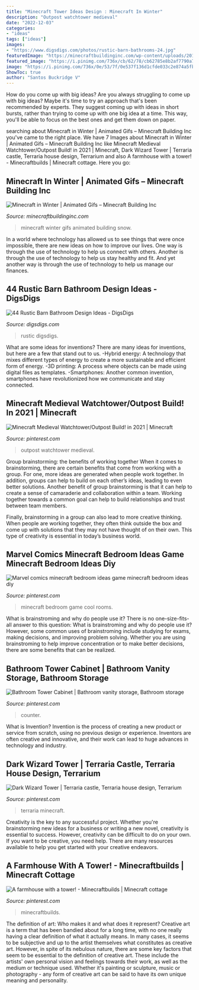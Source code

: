 ```yaml
---
title: "Minecraft Tower Ideas Design : Minecraft In Winter"
description: "Outpost watchtower medieval"
date: "2022-12-03"
categories:
- "ideas"
tags: ["ideas"]
images:
- "https://www.digsdigs.com/photos/rustic-barn-bathrooms-24.jpg"
featuredImage: "https://minecraftbuildinginc.com/wp-content/uploads/2014/01/Minecraft-building-winter-snow-its-cold-outside-gif.gif"
featured_image: "https://i.pinimg.com/736x/cb/62/78/cb62785e8b2af7790a7a5ef6db0a6150.jpg"
image: "https://i.pinimg.com/736x/0e/53/7f/0e537f136d1cfde033c2e874a5fba5a8.jpg"
ShowToc: true
author: "Santos Buckridge V"
---
```



How do you come up with big ideas?
Are you always struggling to come up with big ideas? Maybe it's time to try an approach that's been recommended by experts. They suggest coming up with ideas in short bursts, rather than trying to come up with one big idea at a time. This way, you'll be able to focus on the best ones and get them down on paper.

	

		
searching about Minecraft in Winter | Animated Gifs – Minecraft Building Inc you've came to the right place. We have 7 Images about Minecraft in Winter | Animated Gifs – Minecraft Building Inc like Minecraft Medieval Watchtower/Outpost Build! in 2021 | Minecraft, Dark Wizard Tower | Terraria castle, Terraria house design, Terrarium and also A farmhouse with a tower! - Minecraftbuilds | Minecraft cottage. Here you go:
		
    
## Minecraft In Winter | Animated Gifs – Minecraft Building Inc

<img loading=lazy src="https://minecraftbuildinginc.com/wp-content/uploads/2014/01/Minecraft-building-winter-snow-its-cold-outside-gif.gif" onerror="this.onerror=null;this.src='https://tse3.mm.bing.net/th?id=OIP.JhuJ64Xa25kRw8cu58_YuAHaKW&amp;pid=15.1';" alt="Minecraft in Winter | Animated Gifs – Minecraft Building Inc">

_Source: minecraftbuildinginc.com_

>minecraft winter gifs animated building snow. 

	

In a world where technology has allowed us to see things that were once impossible, there are new ideas on how to improve our lives. One way is through the use of technology to help us connect with others. Another is through the use of technology to help us stay healthy and fit. And yet another way is through the use of technology to help us manage our finances.

    
## 44 Rustic Barn Bathroom Design Ideas - DigsDigs

<img loading=lazy src="https://www.digsdigs.com/photos/rustic-barn-bathrooms-24.jpg" onerror="this.onerror=null;this.src='https://tse4.mm.bing.net/th?id=OIP.Y-A_K9W2m1BB1KgIU65edgAAAA&amp;pid=15.1';" alt="44 Rustic Barn Bathroom Design Ideas - DigsDigs">

_Source: digsdigs.com_

>rustic digsdigs. 

	

What are some ideas for inventions?
There are many ideas for inventions, but here are a few that stand out to us. 
-Hybrid energy: A technology that mixes different types of energy to create a more sustainable and efficient form of energy.
-3D printing: A process where objects can be made using digital files as templates.
-Smartphones: Another common invention, smartphones have revolutionized how we communicate and stay connected.

    
## Minecraft Medieval Watchtower/Outpost Build! In 2021 | Minecraft

<img loading=lazy src="https://i.pinimg.com/736x/0e/53/7f/0e537f136d1cfde033c2e874a5fba5a8.jpg" onerror="this.onerror=null;this.src='https://tse3.mm.bing.net/th?id=OIP.6lHR8gslFU5WyNI1Q0KxnwHaLH&amp;pid=15.1';" alt="Minecraft Medieval Watchtower/Outpost Build! in 2021 | Minecraft">

_Source: pinterest.com_

>outpost watchtower medieval. 

	

Group brainstorming: the benefits of working together
When it comes to brainstorming, there are certain benefits that come from working with a group. For one, more ideas are generated when people work together. In addition, groups can help to build on each other’s ideas, leading to even better solutions.
Another benefit of group brainstorming is that it can help to create a sense of camaraderie and collaboration within a team. Working together towards a common goal can help to build relationships and trust between team members.

Finally, brainstorming in a group can also lead to more creative thinking. When people are working together, they often think outside the box and come up with solutions that they may not have thought of on their own. This type of creativity is essential in today’s business world.

    
## Marvel Comics Minecraft Bedroom Ideas Game Minecraft Bedroom Ideas Diy

<img loading=lazy src="https://i.pinimg.com/736x/89/35/a1/8935a1e60d7795890f34be9554c0cd32.jpg" onerror="this.onerror=null;this.src='https://tse4.mm.bing.net/th?id=OIP.n9sn9BvGbN93JnY37tBsBAHaLH&amp;pid=15.1';" alt="Marvel comics minecraft bedroom ideas game minecraft bedroom ideas diy">

_Source: pinterest.com_

>minecraft bedroom game cool rooms. 

	

What is brainstroming and why do people use it?
There is no one-size-fits-all answer to this question: What is brainstroming and why do people use it? However, some common uses of brainstroming include studying for exams, making decisions, and improving problem solving. Whether you are using brainstroming to help improve concentration or to make better decisions, there are some benefits that can be realized.

    
## Bathroom Tower Cabinet | Bathroom Vanity Storage, Bathroom Storage

<img loading=lazy src="https://i.pinimg.com/736x/5f/87/92/5f87920b64dca5f262740c9010d9f25b.jpg" onerror="this.onerror=null;this.src='https://tse2.mm.bing.net/th?id=OIP.hWs92X5pv2i49R7x6EdLQAHaJ4&amp;pid=15.1';" alt="Bathroom Tower Cabinet | Bathroom vanity storage, Bathroom storage">

_Source: pinterest.com_

>counter. 

	

What is Invention?
Invention is the process of creating a new product or service from scratch, using no previous design or experience. Inventors are often creative and innovative, and their work can lead to huge advances in technology and industry.

    
## Dark Wizard Tower | Terraria Castle, Terraria House Design, Terrarium

<img loading=lazy src="https://i.pinimg.com/736x/71/28/cd/7128cd2d76333a8ac0f082fdcf6e1f3d.jpg" onerror="this.onerror=null;this.src='https://tse3.mm.bing.net/th?id=OIP.V8Uq7lwxyfNPriNknDkztgHaNr&amp;pid=15.1';" alt="Dark Wizard Tower | Terraria castle, Terraria house design, Terrarium">

_Source: pinterest.com_

>terraria minecraft. 

	

Creativity is the key to any successful project. Whether you're brainstorming new ideas for a business or writing a new novel, creativity is essential to success. However, creativity can be difficult to do on your own. If you want to be creative, you need help. There are many resources available to help you get started with your creative endeavors.

    
## A Farmhouse With A Tower! - Minecraftbuilds | Minecraft Cottage

<img loading=lazy src="https://i.pinimg.com/736x/cb/62/78/cb62785e8b2af7790a7a5ef6db0a6150.jpg" onerror="this.onerror=null;this.src='https://tse3.mm.bing.net/th?id=OIP.IUnWhwcAllAnWVNjvrGGDgHaFJ&amp;pid=15.1';" alt="A farmhouse with a tower! - Minecraftbuilds | Minecraft cottage">

_Source: pinterest.com_

>minecraftbuilds. 

	

The definition of art: Who makes it and what does it represent?
Creative art is a term that has been bandied about for a long time, with no one really having a clear definition of what it actually means. In many cases, it seems to be subjective and up to the artist themselves what constitutes as creative art. However, in spite of its nebulous nature, there are some key factors that seem to be essential to the definition of creative art. These include the artists' own personal vision and feelings towards their work, as well as the medium or technique used. Whether it's painting or sculpture, music or photography - any form of creative art can be said to have its own unique meaning and personality.

